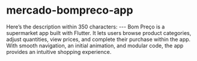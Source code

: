 # mercado-bompreco-app
Here’s the description within 350 characters:  ---  Bom Preço is a supermarket app built with Flutter. It lets users browse product categories, adjust quantities, view prices, and complete their purchase within the app. With smooth navigation, an initial animation, and modular code, the app provides an intuitive shopping experience.
